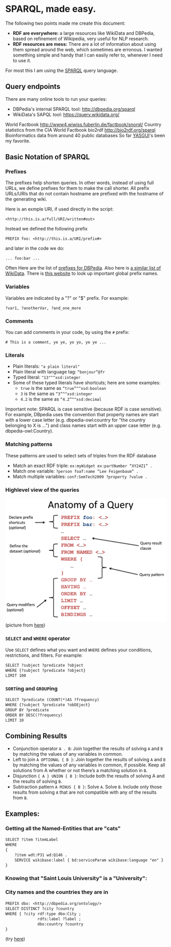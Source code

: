 # SPARQL, made easy. 
The following two points made me create this document: 
 - **RDF are everywhere:** a large resources like WikiData and DBPedia, based on refinement of Wikipedia, very useful for NLP research. 
 - **RDF resources are mess:** There are a lot of information about using them spread around the web, which sometimes are erronous. I wanted something simple and handy that I can easily refer to, whenever I need to use it. 

For most this I am using the [SPARQL](https://en.wikipedia.org/wiki/SPARQL) query language. 

## Query endpoints 
There are many online tools to run your queries: 
 - DBPedia's internal SPARQL tool: http://dbpedia.org/sparql
 - WikiData's SAPQL tool: https://query.wikidata.org/


World
Factbook
http://www4.wiwiss.fuberlin.de/factbook/snorql/
Country statistics from the
CIA World Factbook
bio2rdf http://bio2rdf.org/sparql Bioinformatics data from
around 40 public databases
So far [YASGUI](http://yasgui.org)'s been my favorite. 

## Basic Notation of SPARQL

### Prefixes 
The prefixes help shorten queries. In other words, instead of using full URLs, we define prefixes for them to make the call shorter. All prefix URLs/URIs that do not contain hostname are prefixed with the hostname of the generating wiki. 

Here is an exmple URI, if used directly in the script: 
```sparql 
<http://this.is.a/full/URI/written#out>
```
Instead we defined the following prefix
```sparql 
PREFIX foo: <http://this.is.a/URI/prefix#>
```
and later in the code we do: 
```sparql 
... foo:bar ... 
```

Often Here are the list of [prefixes for DBPedia](http://dbpedia.org/sparql?nsdecl). Also here is [a similar list of WikiData](https://www.mediawiki.org/wiki/Wikibase/Indexing/RDF_Dump_Format#Prefixes_used).  There is [this website](http://prefix.cc) to look up important global prefix names. 


### Variables
Variables are indicated by a "?" or "$" prefix. For example: 

```sparql 
?var1, ?anotherVar, ?and_one_more
```

### Comments 
You can add comments in your code, by using the `#` prefix: 
```sparql 
# This is a comment, ye ye, yo yo, ye ye ... 
```
### Literals 
 - Plain literals: `"a plain literal"`
 - Plain literal with language tag:  `“bonjour”@fr`
 - Typed literal: `"13"^^xsd:integer`
 - Some of these typed literals have shortcuts; here are some examples: 
 	- `true`  is the same as `“true”^^xsd:boolean`
	- `3`  is the same as `“3”^^xsd:integer`
	- `4.2` is the same as `“4.2”^^xsd:decimal`

Important note: SPARQL is case sensitive (because RDF is case sensitive). For example, DBpedia uses the convention that property names are start with a lower case letter (e.g. dbpedia-owl:country for "the country belonging to X is ...") and class names start with an upper case letter (e.g. dbpedia-owl:Country).
 

### Matching patterns 
These patterns are used to select sets of triples from the RDF database 

 - Match an exact RDF triple: `ex:myWidget ex:partNumber “XY24Z1” .`
 - Match one variable: `?person foaf:name “Lee Feigenbaum” .`
 - Match multiple variables: `conf:SemTech2009 ?property ?value .`

### Highlevel view of the queries 

![](sparql-architecture.png)
(picture from [here](http://www.iro.umontreal.ca/~lapalme/ift6281/sparql-1_1-cheat-sheet.pdf))

### `SELECT` and `WHERE` operator 

Use `SELECT` defines what you want and `WHERE` defines your conditions, restrictions, and filters. 
For example: 

```sparql 
SELECT ?subject ?predicate ?object
WHERE {?subject ?predicate ?object} 
LIMIT 100
```

### `SORT`ing and `GROUP`ing

```sparql  
SELECT ?predicate (COUNT(*)AS ?frequency)
WHERE {?subject ?predicate ?obDEject}
GROUP BY ?predicate
ORDER BY DESC(?frequency)
LIMIT 10
```

## Combining Results 
 - Conjunction operator `A . B`:  Join together the results of solving `A` and `B` by matching the 
 values of any variables in common.
 - Left to join `A OPTIONAL { B }`:  Join together the results of solving `A` and `B` by matching the
 values of any variables in common, if possible. Keep all solutions from A whether or
 not there’s a matching solution in `B`. 
 - Disjunction `{ A } UNION { B }`: Include both the results of solving A and the results of solving `B`.
 - Subtraction pattern `A MINUS { B }`: Solve `A`. Solve `B`. Include only those results from solving `A` 
 that are not compatible with any of the results from `B`.

## Examples:

### Getting all the Named-Entities that are "cats" 

```sparql
SELECT ?item ?itemLabel
WHERE
{
	?item wdt:P31 wd:Q146 .
	SERVICE wikibase:label { bd:serviceParam wikibase:language "en" }
}
```

### Knowing that "Saint Louis University" is a "University": 


### City names and the countries they are in 

```sparql 
PREFIX dbo: <http://dbpedia.org/ontology/> 
SELECT DISTINCT ?city ?country 
WHERE { ?city rdf:type dbo:City ; 
              rdfs:label ?label ; 
              dbo:country ?country 
}
```
(try [here](http://yasgui.org/short/BkhTcbkHg))



